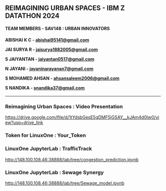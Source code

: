 <h2> REIMAGINING URBAN SPACES - IBM Z DATATHON 2024 </h2>

#### TEAM MEMBERS - SAV148 : URBAN INNOVATORS
<H4> 
  
ABISHAI K C - abishai95141@gmail.com
  
JAI SURYA R - jaisurya1882005@gmail.com

S JAIYANTAN - jaiyantan0517@gmail.com

N JAYANI - jayaninarayanan7@gmail.com

S MOHAMED AHSAN - ahsansaleem2006@gmail.com

S NANDIKA - snandika37@gmail.com

</H4>

<hr>

### Reimagining Urban Spaces : Video Presentation
https://drive.google.com/file/d/1tYdsbGesE5gDMF5jGSAY__kJAm4d0lw0/view?usp=drive_link

### Token for LinuxOne : Your_Token

### LinuxOne JupyterLab : TrafficTrack
http://148.100.108.46:38888/lab/tree/congestion_prediction.ipynb

### LinuxOne JupyterLab : Sewage Synergy 
http://148.100.108.46:38888/lab/tree/Sewage_model.ipynb
